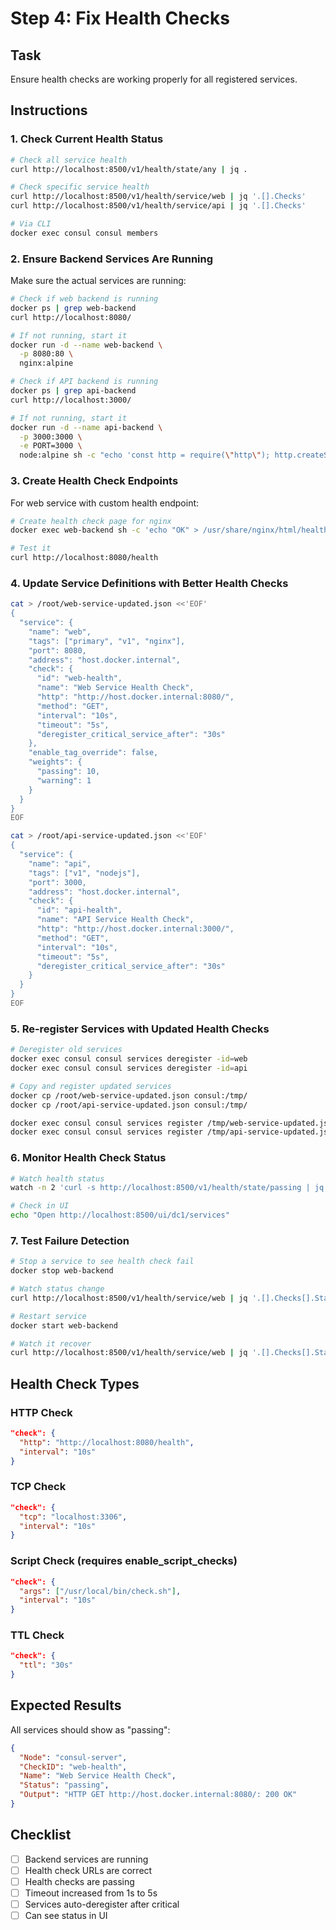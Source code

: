 # Step 4: Fix Health Checks

## Task

Ensure health checks are working properly for all registered services.

## Instructions

### 1. Check Current Health Status

```bash
# Check all service health
curl http://localhost:8500/v1/health/state/any | jq .

# Check specific service health
curl http://localhost:8500/v1/health/service/web | jq '.[].Checks'
curl http://localhost:8500/v1/health/service/api | jq '.[].Checks'

# Via CLI
docker exec consul consul members
```

### 2. Ensure Backend Services Are Running

Make sure the actual services are running:

```bash
# Check if web backend is running
docker ps | grep web-backend
curl http://localhost:8080/

# If not running, start it
docker run -d --name web-backend \
  -p 8080:80 \
  nginx:alpine

# Check if API backend is running
docker ps | grep api-backend
curl http://localhost:3000/

# If not running, start it
docker run -d --name api-backend \
  -p 3000:3000 \
  -e PORT=3000 \
  node:alpine sh -c "echo 'const http = require(\"http\"); http.createServer((req, res) => { res.writeHead(200); res.end(\"API Service OK\"); }).listen(3000);' | node"
```

### 3. Create Health Check Endpoints

For web service with custom health endpoint:

```bash
# Create health check page for nginx
docker exec web-backend sh -c 'echo "OK" > /usr/share/nginx/html/health'

# Test it
curl http://localhost:8080/health
```

### 4. Update Service Definitions with Better Health Checks

```bash
cat > /root/web-service-updated.json <<'EOF'
{
  "service": {
    "name": "web",
    "tags": ["primary", "v1", "nginx"],
    "port": 8080,
    "address": "host.docker.internal",
    "check": {
      "id": "web-health",
      "name": "Web Service Health Check",
      "http": "http://host.docker.internal:8080/",
      "method": "GET",
      "interval": "10s",
      "timeout": "5s",
      "deregister_critical_service_after": "30s"
    },
    "enable_tag_override": false,
    "weights": {
      "passing": 10,
      "warning": 1
    }
  }
}
EOF

cat > /root/api-service-updated.json <<'EOF'
{
  "service": {
    "name": "api",
    "tags": ["v1", "nodejs"],
    "port": 3000,
    "address": "host.docker.internal",
    "check": {
      "id": "api-health",
      "name": "API Service Health Check",
      "http": "http://host.docker.internal:3000/",
      "method": "GET",
      "interval": "10s",
      "timeout": "5s",
      "deregister_critical_service_after": "30s"
    }
  }
}
EOF
```

### 5. Re-register Services with Updated Health Checks

```bash
# Deregister old services
docker exec consul consul services deregister -id=web
docker exec consul consul services deregister -id=api

# Copy and register updated services
docker cp /root/web-service-updated.json consul:/tmp/
docker cp /root/api-service-updated.json consul:/tmp/

docker exec consul consul services register /tmp/web-service-updated.json
docker exec consul consul services register /tmp/api-service-updated.json
```

### 6. Monitor Health Check Status

```bash
# Watch health status
watch -n 2 'curl -s http://localhost:8500/v1/health/state/passing | jq ".[].Name"'

# Check in UI
echo "Open http://localhost:8500/ui/dc1/services"
```

### 7. Test Failure Detection

```bash
# Stop a service to see health check fail
docker stop web-backend

# Watch status change
curl http://localhost:8500/v1/health/service/web | jq '.[].Checks[].Status'

# Restart service
docker start web-backend

# Watch it recover
curl http://localhost:8500/v1/health/service/web | jq '.[].Checks[].Status'
```

## Health Check Types

### HTTP Check
```json
"check": {
  "http": "http://localhost:8080/health",
  "interval": "10s"
}
```

### TCP Check
```json
"check": {
  "tcp": "localhost:3306",
  "interval": "10s"
}
```

### Script Check (requires enable_script_checks)
```json
"check": {
  "args": ["/usr/local/bin/check.sh"],
  "interval": "10s"
}
```

### TTL Check
```json
"check": {
  "ttl": "30s"
}
```

## Expected Results

All services should show as "passing":
```json
{
  "Node": "consul-server",
  "CheckID": "web-health",
  "Name": "Web Service Health Check",
  "Status": "passing",
  "Output": "HTTP GET http://host.docker.internal:8080/: 200 OK"
}
```

## Checklist

- [ ] Backend services are running
- [ ] Health check URLs are correct
- [ ] Health checks are passing
- [ ] Timeout increased from 1s to 5s
- [ ] Services auto-deregister after critical
- [ ] Can see status in UI